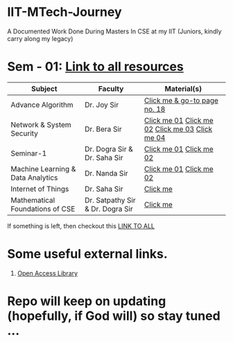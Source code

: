 # IIT-MTech-Journey <br>
A Documented Work Done During Masters In CSE at my IIT (Juniors, kindly carry along my legacy) <br>

# Sem - 01: [Link to all resources](https://www.drive.google.com/drive/folders/1u9bjwf7Ro3N-QqNUatM37k_MzNhcQlb-?usp=drive_link)<br>
| Subject | Faculty | Material(s) |
|----------|----------|----------|
| Advance Algorithm | Dr. Joy Sir | [Click me & go-to page no. 18](https://drive.google.com/file/d/1bTA9NyvIQ29l1aqf1XzbqnHhg6jkKjPw/view?usp=sharing) |
| Network & System Security | Dr. Bera Sir | [Click me 01](https://drive.google.com/file/d/1dj5y22BZTD1pLNsC8iUr7u4VlqZwqZ2H/view?usp=sharing)  [Click me 02](https://drive.google.com/file/d/1_p8GeKXKgmUwgjJTXcIM8KUQcO4n0X1d/view?usp=sharing)  [Click me 03](https://drive.google.com/file/d/1rinsPl_hhZRPcWhIN5X3eIKFJLV-lG7s/view?usp=drive_link)  [Click me 04](https://drive.google.com/file/d/1bTA9NyvIQ29l1aqf1XzbqnHhg6jkKjPw/view?usp=drive_link) |
| Seminar-1 | Dr. Dogra Sir & Dr. Saha Sir | [Click me 01]([https://www.canva.com/](https://www.canva.com/design/DAGBJp7yhMw/xhbehBlqqNGwpVWp742xOA/edit?utm_content=DAGBJp7yhMw&utm_campaign=designshare&utm_medium=link2&utm_source=sharebutton))  [Click me 02](https://www.canva.com/design/DAFyBD110ww/JwzATnzId6BTQC74mVkq5w/edit?utm_content=DAFyBD110ww&utm_campaign=designshare&utm_medium=link2&utm_source=sharebutton) |
| Machine Learning & Data Analytics | Dr. Nanda Sir | [Click me 01]() [Click me 02]()|
| Internet of Things | Dr. Saha Sir | [Click me]() |
| Mathematical Foundations of CSE | Dr. Satpathy Sir & Dr. Dogra Sir | [Click me]() |

If something is left, then checkout this [LINK TO ALL](https://www.drive.google.com/drive/folders/1u9bjwf7Ro3N-QqNUatM37k_MzNhcQlb-?usp=drive_link) <br>

# Some useful external links. <br>
1. [Open Access Library]() <br>

# Repo will keep on updating (hopefully, if God will) so stay tuned ...
